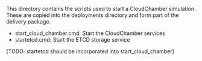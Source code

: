 This directory contains the scripts used to start a CloudChamber
simulation.  These are copied into the deployments directory and 
form part of the delivery package.

- start_cloud_chamber.cmd: Start the CloudChamber services
- startetcd.cmd: Start the ETCD storage service

[TODO: startetcd should be incorporated into start_cloud_chamber]